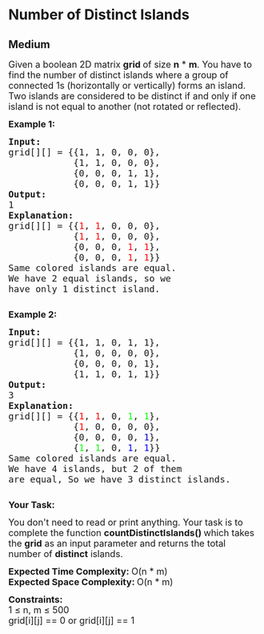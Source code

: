 # Number of Distinct Islands
## Medium
<div class="problems_problem_content__Xm_eO"><p><span style="font-size:18px">Given a boolean 2D matrix <strong>grid&nbsp;</strong>of size <strong>n</strong> * <strong>m</strong>. You have to find the number of distinct islands where a group of connected 1s (horizontally or vertically) forms an island. Two islands are considered to be distinct if and only if one island is not equal to another (not rotated or reflected).</span></p>

<p><strong><span style="font-size:18px">Example 1:</span></strong></p>

<pre><span style="font-size:18px"><strong>Input:</strong></span>
<span style="font-size:18px">grid[][] = {{1, 1, 0, 0, 0},
            {1, 1, 0, 0, 0},
            {0, 0, 0, 1, 1},
            {0, 0, 0, 1, 1}}</span>
<span style="font-size:18px"><strong>Output:</strong></span>
<span style="font-size:18px">1</span>
<span style="font-size:18px"><strong>Explanation:</strong></span>
<span style="font-size:18px">grid[][] = {{<span style="color: rgb(255, 0, 0); --darkreader-inline-color:#f91f1f;" data-darkreader-inline-color="">1</span>, <span style="color: rgb(255, 0, 0); --darkreader-inline-color:#f91f1f;" data-darkreader-inline-color="">1</span>, 0, 0, 0}, 
&nbsp;           {<span style="color: rgb(255, 0, 0); --darkreader-inline-color:#f91f1f;" data-darkreader-inline-color="">1</span>, <span style="color: rgb(255, 0, 0); --darkreader-inline-color:#f91f1f;" data-darkreader-inline-color="">1</span>, 0, 0, 0}, 
&nbsp;           {0, 0, 0, <span style="color: rgb(255, 0, 0); --darkreader-inline-color:#f91f1f;" data-darkreader-inline-color="">1</span>, <span style="color: rgb(255, 0, 0); --darkreader-inline-color:#f91f1f;" data-darkreader-inline-color="">1</span>}, 
&nbsp;           {0, 0, 0, <span style="color: rgb(255, 0, 0); --darkreader-inline-color:#f91f1f;" data-darkreader-inline-color="">1</span>, <span style="color: rgb(255, 0, 0); --darkreader-inline-color:#f91f1f;" data-darkreader-inline-color="">1</span>}}
Same colored islands are equal.
We have 2 equal islands, so we 
have only 1 distinct island.</span>

</pre>

<p><strong><span style="font-size:18px">Example 2:</span></strong></p>

<pre><span style="font-size:18px"><strong>Input:</strong></span>
<span style="font-size:18px">grid[][] = {{1, 1, 0, 1, 1},
&nbsp;           {1, 0, 0, 0, 0},
&nbsp;           {0, 0, 0, 0, 1},
&nbsp;           {1, 1, 0, 1, 1}}</span>
<span style="font-size:18px"><strong>Output:</strong></span>
<span style="font-size:18px">3</span>
<span style="font-size:18px"><strong>Explanation:
</strong>grid[][] = {{<span style="color: rgb(255, 0, 0); --darkreader-inline-color:#f91f1f;" data-darkreader-inline-color="">1</span>, <span style="color: rgb(255, 0, 0); --darkreader-inline-color:#f91f1f;" data-darkreader-inline-color="">1</span>, 0, <span style="color: rgb(0, 255, 0); --darkreader-inline-color:#1ff91f;" data-darkreader-inline-color="">1</span>, <span style="color: rgb(0, 255, 0); --darkreader-inline-color:#1ff91f;" data-darkreader-inline-color="">1</span>}, 
&nbsp;           {<span style="color: rgb(255, 0, 0); --darkreader-inline-color:#f91f1f;" data-darkreader-inline-color="">1</span>, 0, 0, 0, 0}, 
&nbsp;           {0, 0, 0, 0, <span style="color: rgb(0, 0, 205); --darkreader-inline-color:#538ff9;" data-darkreader-inline-color="">1</span>}, 
&nbsp;           {<span style="color: rgb(0, 255, 0); --darkreader-inline-color:#1ff91f;" data-darkreader-inline-color="">1</span>, <span style="color: rgb(0, 255, 0); --darkreader-inline-color:#1ff91f;" data-darkreader-inline-color="">1</span>, 0, <span style="color: rgb(0, 0, 255); --darkreader-inline-color:#377df9;" data-darkreader-inline-color="">1</span>, <span style="color: rgb(0, 0, 255); --darkreader-inline-color:#377df9;" data-darkreader-inline-color="">1</span>}}</span>
<span style="font-size:18px">Same colored islands are equal.
We have 4 islands, but 2 of them
are equal, So we have 3 distinct islands.</span>

</pre>

<p><span style="font-size:18px"><strong>Your Task:</strong></span></p>

<p><span style="font-size:18px">You don't need to read or print anything. Your task is to complete the function <strong>countDistinctIslands()&nbsp;</strong>which takes the <strong>grid</strong> as an input parameter and returns the total number of <strong>distinct</strong> islands.</span></p>

<p><span style="font-size:18px"><strong>Expected Time Complexity:&nbsp;</strong>O(n * m)<br>
<strong>Expected Space Complexity:&nbsp;</strong>O(n * m)</span></p>

<p><span style="font-size:18px"><strong>Constraints:</strong><br>
1 ≤ n, m ≤ 500<br>
grid[i][j] == 0 or grid[i][j] == 1</span></p>

<ul>
</ul>
</div>